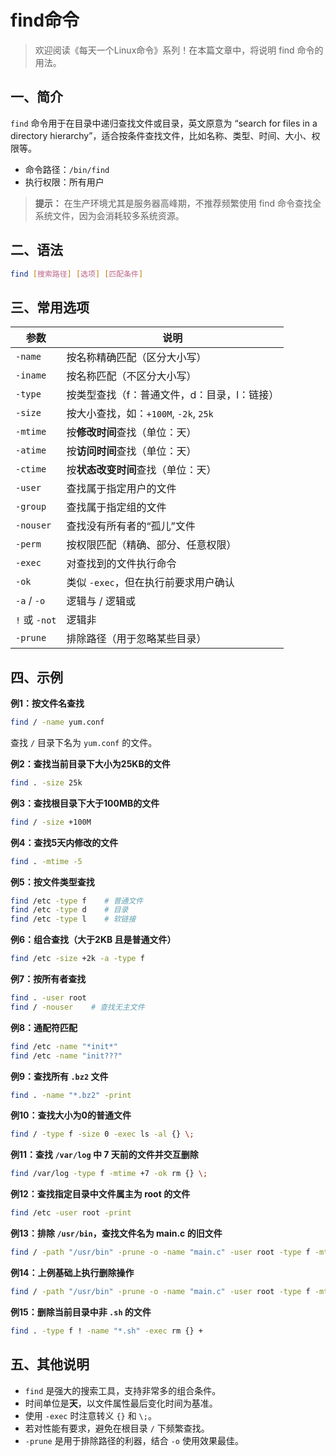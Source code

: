 # find命令

> 欢迎阅读《每天一个Linux命令》系列！在本篇文章中，将说明 find 命令的用法。

## 一、简介

`find` 命令用于在目录中递归查找文件或目录，英文原意为 “search for files in a directory hierarchy”，适合按条件查找文件，比如名称、类型、时间、大小、权限等。

- 命令路径：`/bin/find`
- 执行权限：所有用户

> **提示：** 在生产环境尤其是服务器高峰期，不推荐频繁使用 find 命令查找全系统文件，因为会消耗较多系统资源。

## 二、语法

```bash
find [搜索路径] [选项] [匹配条件]
```

## 三、常用选项

| 参数          | 说明                                        |
| ------------- | ------------------------------------------- |
| `-name`       | 按名称精确匹配（区分大小写）                |
| `-iname`      | 按名称匹配（不区分大小写）                  |
| `-type`       | 按类型查找（f：普通文件，d：目录，l：链接） |
| `-size`       | 按大小查找，如：`+100M`, `-2k`, `25k`       |
| `-mtime`      | 按**修改时间**查找（单位：天）              |
| `-atime`      | 按**访问时间**查找（单位：天）              |
| `-ctime`      | 按**状态改变时间**查找（单位：天）          |
| `-user`       | 查找属于指定用户的文件                      |
| `-group`      | 查找属于指定组的文件                        |
| `-nouser`     | 查找没有所有者的“孤儿”文件                  |
| `-perm`       | 按权限匹配（精确、部分、任意权限）          |
| `-exec`       | 对查找到的文件执行命令                      |
| `-ok`         | 类似 `-exec`，但在执行前要求用户确认        |
| `-a` / `-o`   | 逻辑与 / 逻辑或                             |
| `!` 或 `-not` | 逻辑非                                      |
| `-prune`      | 排除路径（用于忽略某些目录）                |

## 四、示例

**例1：按文件名查找**

```bash
find / -name yum.conf
```

查找 `/` 目录下名为 `yum.conf` 的文件。

**例2：查找当前目录下大小为25KB的文件**

```bash
find . -size 25k
```

**例3：查找根目录下大于100MB的文件**

```bash
find / -size +100M
```

**例4：查找5天内修改的文件**

```bash
find . -mtime -5
```

**例5：按文件类型查找**

```bash
find /etc -type f    # 普通文件
find /etc -type d    # 目录
find /etc -type l    # 软链接
```

**例6：组合查找（大于2KB 且是普通文件）**

```bash
find /etc -size +2k -a -type f
```

**例7：按所有者查找**

```bash
find . -user root
find / -nouser    # 查找无主文件
```

**例8：通配符匹配**

```bash
find /etc -name "*init*"
find /etc -name "init???"
```

**例9：查找所有 `.bz2` 文件**

```bash
find . -name "*.bz2" -print
```

**例10：查找大小为0的普通文件**

```bash
find / -type f -size 0 -exec ls -al {} \;
```

**例11：查找 `/var/log` 中 7 天前的文件并交互删除**

```bash
find /var/log -type f -mtime +7 -ok rm {} \;
```

**例12：查找指定目录中文件属主为 root 的文件**

```bash
find /etc -user root -print
```

**例13：排除 `/usr/bin`，查找文件名为 main.c 的旧文件**

```bash
find / -path "/usr/bin" -prune -o -name "main.c" -user root -type f -mtime +2 -print
```

**例14：上例基础上执行删除操作**

```bash
find / -path "/usr/bin" -prune -o -name "main.c" -user root -type f -mtime +2 -exec rm {} \;
```

**例15：删除当前目录中非 `.sh` 的文件**

```bash
find . -type f ! -name "*.sh" -exec rm {} +
```

## 五、其他说明

- `find` 是强大的搜索工具，支持非常多的组合条件。
- 时间单位是**天**，以文件属性最后变化时间为基准。
- 使用 `-exec` 时注意转义 `{}` 和 `\;`。
- 若对性能有要求，避免在根目录 `/` 下频繁查找。
- `-prune` 是用于排除路径的利器，结合 `-o` 使用效果最佳。

